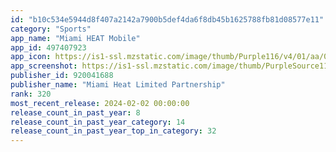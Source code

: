 ```yaml
---
id: "b10c534e5944d8f407a2142a7900b5def4da6f8db45b1625788fb81d08577e11"
category: "Sports"
app_name: "Miami HEAT Mobile"
app_id: 497407923
app_icon: https://is1-ssl.mzstatic.com/image/thumb/Purple116/v4/01/aa/0c/01aa0c70-15b4-6f24-9abd-cbfdf3e9609e/AppIcon-1x_U007ephone-0-0-GLES2_U002c0-85-220.png/1024x1024bb.png
app_screenshot: https://is1-ssl.mzstatic.com/image/thumb/PurpleSource112/v4/d9/89/01/d98901f2-ff2c-6f0f-99cf-71e012feb0f1/b7de7a90-4216-43c1-9cc8-a7821a870928_1_1242x2688.png/1242x2688bb.png
publisher_id: 920041688
publisher_name: "Miami Heat Limited Partnership"
rank: 320
most_recent_release: 2024-02-02 00:00:00
release_count_in_past_year: 8
release_count_in_past_year_category: 14
release_count_in_past_year_top_in_category: 32
---
```

